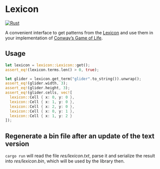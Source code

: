 # Lexicon

[![Rust](https://github.com/scastiel/lexicon-rs/actions/workflows/rust.yml/badge.svg)](https://github.com/scastiel/lexicon-rs/actions/workflows/rust.yml)

A convenient interface to get patterns from the [Lexicon](http://conwaylife.com/ref/lexicon/lex_home.htm) and use them in your implementation of [Conway’s Game of Life](https://en.wikipedia.org/wiki/Conway%27s_Game_of_Life).

## Usage

```rust
let lexicon = lexicon::Lexicon::get();
assert_eq!(lexicon.terms.len() > 0, true);

let glider = lexicon.get_term("glider".to_string()).unwrap();
assert_eq!(glider.width, 3);
assert_eq!(glider.height, 3);
assert_eq!(glider.cells, vec![
  lexicon::Cell { x: 0, y: 0 },
  lexicon::Cell { x: 1, y: 0 },
  lexicon::Cell { x: 2, y: 0 },
  lexicon::Cell { x: 0, y: 1 },
  lexicon::Cell { x: 1, y: 2 }
]);
```

## Regenerate a bin file after an update of the text version

`cargo run` will read the file _res/lexicon.txt_, parse it and serialize the result into _res/lexicon.bin_, which will be used by the library then.
